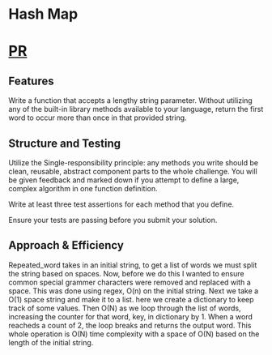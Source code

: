 # Hash Map
# [PR](https://github.com/GhaidaMomani/data-structures-and-algorithms/pull/19)


## Features
 Write a function that accepts a lengthy string parameter.
 Without utilizing any of the built-in library methods available to your language, return the first word to occur more than once in that provided string.

## Structure and Testing
Utilize the Single-responsibility principle: any methods you write should be clean, reusable, abstract component parts to the whole challenge. You will be given feedback and marked down if you attempt to define a large, complex algorithm in one function definition.

Write at least three test assertions for each method that you define.

Ensure your tests are passing before you submit your solution.

## Approach & Efficiency

Repeated_word takes in an initial string, to get a list of words we must split the string based on spaces. Now, before we do this I wanted to ensure common special grammer characters were removed and replaced with a space. This was done using regex, O(n) on the initial string. Next we take a O(1) space string and make it to a list. here we create a dictionary to keep track of some values. Then O(N) as we loop through the list of words, increasing the counter for that word, key, in dictionary by 1. When a word reacheds a count of 2, the loop breaks and returns the output word. This whole operation is O(N) time complexity with a space of O(N) based on the length of the initial string.